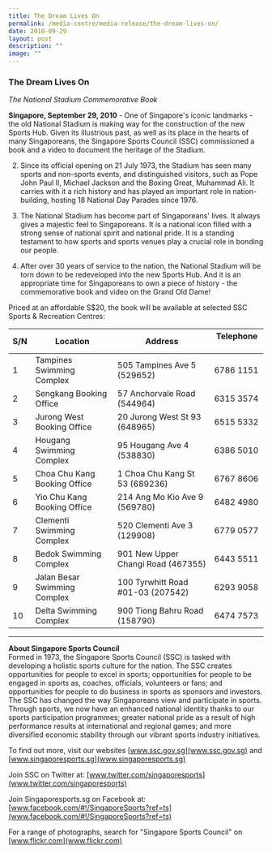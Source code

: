 ```yaml
---
title: The Dream Lives On
permalink: /media-centre/media-release/the-dream-lives-on/
date: 2010-09-29
layout: post
description: ""
image: ""
---
```

### **The Dream Lives On**

_The National Stadium Commemorative Book_

**Singapore, September 29, 2010** - One of Singapore's iconic landmarks - the old National Stadium is making way for the construction of the new Sports Hub. Given its illustrious past, as well as its place in the hearts of many Singaporeans, the Singapore Sports Council (SSC) commissioned a book and a video to document the heritage of the Stadium.

2. Since its official opening on 21 July 1973, the Stadium has seen many sports and non-sports events, and distinguished visitors, such as Pope John Paul II, Michael Jackson and the Boxing Great, Muhammad Ali. It carries with it a rich history and has played an important role in nation-building, hosting 18 National Day Parades since 1976.

3. The National Stadium has become part of Singaporeans' lives. It always gives a majestic feel to Singaporeans. It is a national icon filled with a strong sense of national spirit and national pride. It is a standing testament to how sports and sports venues play a crucial role in bonding our people.

4. After over 30 years of service to the nation, the National Stadium will be torn down to be redeveloped into the new Sports Hub. And it is an appropriate time for Singaporeans to own a piece of history - the commemorative book and video on the Grand Old Dame!

Priced at an affordable S$20, the book will be available at selected SSC Sports & Recreation Centres:

| S/N | Location | Address | Telephone &nbsp; &nbsp;
| --- | --- | --- | --- |
| 1 | Tampines Swimming Complex | 505 Tampines Ave 5 (529652) | 6786 1151
| 2 | Sengkang Booking Office | 57 Anchorvale Road (544964) | 6315 3574 
| 3 | Jurong West Booking Office | 20 Jurong West St 93 (648965) | 6515 5332
| 4 | Hougang Swimming Complex | 95 Hougang Ave 4 (538830) | 6386 5010
| 5 | Choa Chu Kang Booking Office | 1 Choa Chu Kang St 53 (689236) | 6767 8606
| 6 | Yio Chu Kang Booking Office | 214 Ang Mo Kio Ave 9 (569780) | 6482 4980
| 7 | Clementi Swimming Complex | 520 Clementi Ave 3 (129908) | 6779 0577
| 8 | Bedok Swimming Complex | 901 New Upper Changi Road (467355) | 6443 5511
| 9 | Jalan Besar Swimming Complex | 100 Tyrwhitt Road #01-03 (207542) | 6293 9058 
| 10 | Delta Swimming Complex | 900 Tiong Bahru Road (158790) | 6474 7573

---

**About Singapore Sports Council**<br>
Formed in 1973, the Singapore Sports Council (SSC) is tasked with developing a holistic sports culture for the nation. The SSC creates opportunities for people to excel in sports; opportunities for people to be engaged in sports as, coaches, officials, volunteers or fans; and opportunities for people to do business in sports as sponsors and investors. The SSC has changed the way Singaporeans view and participate in sports. Through sports, we now have an enhanced national identity thanks to our sports participation programmes; greater national pride as a result of high performance results at international and regional games; and more diversified economic stability through our vibrant sports industry initiatives.

To find out more, visit our websites [www.ssc.gov.sg](www.ssc.gov.sg) and [www.singaporesports.sg](www.singaporesports.sg)

Join SSC on Twitter at: [www.twitter.com/singaporesports](www.twitter.com/singaporesports)

Join Singaporesports.sg on Facebook at: [www.facebook.com/#!/SingaporeSports?ref=ts](www.facebook.com/#!/SingaporeSports?ref=ts)

For a range of photographs, search for "Singapore Sports Council" on [www.flickr.com](www.flickr.com)